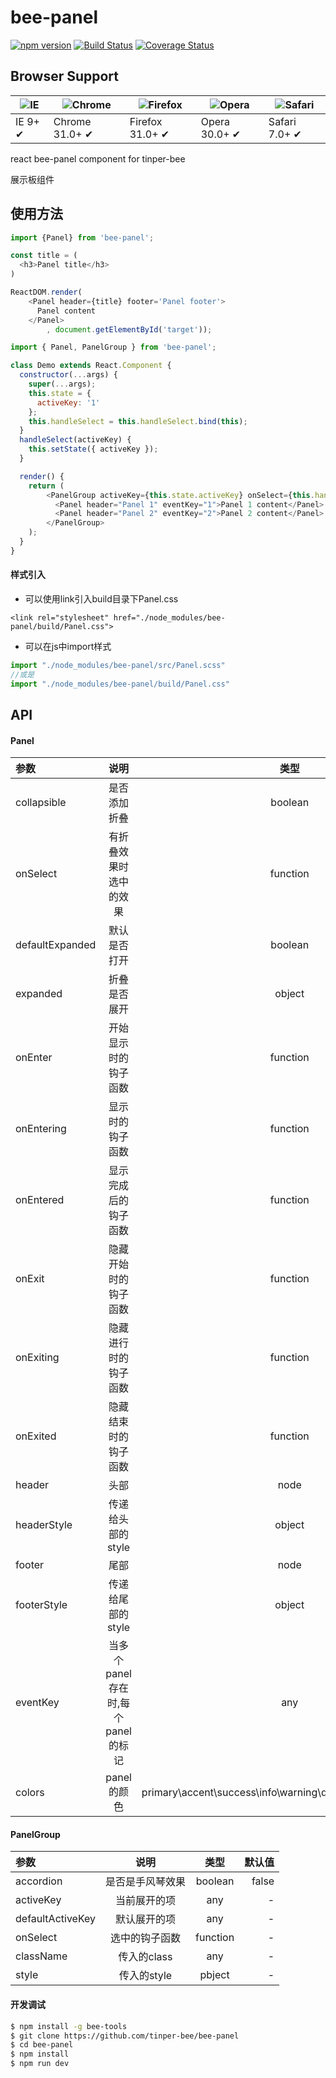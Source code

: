 # bee-panel

[![npm version](https://img.shields.io/npm/v/bee-panel.svg)](https://www.npmjs.com/package/bee-panel)
[![Build Status](https://img.shields.io/travis/tinper-bee/bee-panel/master.svg)](https://travis-ci.org/tinper-bee/bee-panel)
[![Coverage Status](https://coveralls.io/repos/github/tinper-bee/bee-panel/badge.svg?branch=master)](https://coveralls.io/github/tinper-bee/bee-panel?branch=master)


## Browser Support

|![IE](https://raw.github.com/alrra/browser-logos/master/internet-explorer/internet-explorer_48x48.png) | ![Chrome](https://raw.github.com/alrra/browser-logos/master/chrome/chrome_48x48.png) | ![Firefox](https://raw.github.com/alrra/browser-logos/master/firefox/firefox_48x48.png) | ![Opera](https://raw.github.com/alrra/browser-logos/master/opera/opera_48x48.png) | ![Safari](https://raw.github.com/alrra/browser-logos/master/safari/safari_48x48.png)|
| --- | --- | --- | --- | --- |
| IE 9+ ✔ | Chrome 31.0+ ✔ | Firefox 31.0+ ✔ | Opera 30.0+ ✔ | Safari 7.0+ ✔ |


react bee-panel component for tinper-bee

展示板组件

## 使用方法

```js
import {Panel} from 'bee-panel';

const title = (
  <h3>Panel title</h3>
)

ReactDOM.render(
    <Panel header={title} footer='Panel footer'>
      Panel content
    </Panel>
        , document.getElementById('target'));
```

```js
import { Panel, PanelGroup } from 'bee-panel';

class Demo extends React.Component {
  constructor(...args) {
    super(...args);
    this.state = {
      activeKey: '1'
    };
    this.handleSelect = this.handleSelect.bind(this);
  }
  handleSelect(activeKey) {
    this.setState({ activeKey });
  }

  render() {
    return (
        <PanelGroup activeKey={this.state.activeKey} onSelect={this.handleSelect} accordion>
          <Panel header="Panel 1" eventKey="1">Panel 1 content</Panel>
          <Panel header="Panel 2" eventKey="2">Panel 2 content</Panel>
        </PanelGroup>
    );
  }
}
```

#### 样式引入
- 可以使用link引入build目录下Panel.css
```
<link rel="stylesheet" href="./node_modules/bee-panel/build/Panel.css">
```
- 可以在js中import样式
```js
import "./node_modules/bee-panel/src/Panel.scss"
//或是
import "./node_modules/bee-panel/build/Panel.css"
```


## API

#### Panel

|参数|说明|类型|默认值|
|:--|:---:|:--:|---:|
|collapsible|是否添加折叠|boolean|-|
|onSelect|有折叠效果时选中的效果|function|-|
|defaultExpanded|默认是否打开|boolean|false|
|expanded|折叠是否展开|object|-|
|onEnter|开始显示时的钩子函数|function|-|
|onEntering|显示时的钩子函数|function|-|
|onEntered|显示完成后的钩子函数|function|-|
|onExit|隐藏开始时的钩子函数|function|-|
|onExiting|隐藏进行时的钩子函数|function|-|
|onExited|隐藏结束时的钩子函数|function|-|
|header|头部|node|-|
|headerStyle|传递给头部的style|object|-|
|footer|尾部|node|-|
|footerStyle|传递给尾部的style|object|-|
|eventKey|当多个panel存在时,每个panel的标记|any|-|
|colors|panel的颜色|primary\accent\success\info\warning\danger\default\bordered|default|

#### PanelGroup

|参数|说明|类型|默认值|
|:--|:---:|:--:|---:|
|accordion|是否是手风琴效果|boolean|false|
|activeKey|当前展开的项|any|-|
|defaultActiveKey|默认展开的项|any|-|
|onSelect|选中的钩子函数|function|-|
|className|传入的class|any|-|
|style|传入的style|pbject|-|


#### 开发调试

```sh
$ npm install -g bee-tools
$ git clone https://github.com/tinper-bee/bee-panel
$ cd bee-panel
$ npm install
$ npm run dev
```
